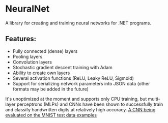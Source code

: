 # NeuralNet

A library for creating and training neural networks for .NET programs.

## Features:
- Fully connected (dense) layers
- Pooling layers
- Convolution layers
- Stochastic gradient descent training with Adam
- Ability to create own layers
- Several activation functions (ReLU, Leaky ReLU, Sigmoid)
- Support for serializing network parameters into JSON data (other formats may be added in the future)

It's unoptimized at the moment and supports only CPU training, but multi-layer perceptrons (MLPs) and CNNs have been shown to successfully train and classify handwritten digits at relatively high accuracy.
[A CNN being evaluated on the MNIST test data examples](https://i.imgur.com/PIFc9Gl.png)